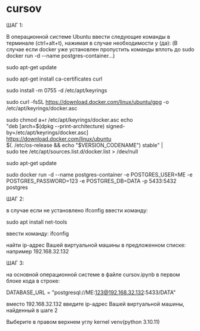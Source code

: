 # cursov
ШАГ 1:

В операционной системе Ubuntu ввести следующие команды в терминале (ctrl+alt+t), нажимая в случае необходимости y (да):
(В случае если docker уже установлен пропустить команды вплоть до sudo docker run -d --name postgres-container...)

sudo apt-get update

sudo apt-get install ca-certificates curl

sudo install -m 0755 -d /etc/apt/keyrings

sudo curl -fsSL https://download.docker.com/linux/ubuntu/gpg -o /etc/apt/keyrings/docker.asc

sudo chmod a+r /etc/apt/keyrings/docker.asc
echo \
  "deb [arch=$(dpkg --print-architecture) signed-by=/etc/apt/keyrings/docker.asc] https://download.docker.com/linux/ubuntu \
  $(. /etc/os-release && echo "$VERSION_CODENAME") stable" | \
  sudo tee /etc/apt/sources.list.d/docker.list > /dev/null
  
sudo apt-get update


sudo docker run -d  --name postgres-container -e POSTGRES_USER=ME  -e POSTGRES_PASSWORD=123  -e POSTGRES_DB=DATA  -p 5433:5432  postgres

ШАГ 2:

в случае если не установлено ifconfig ввести команду:

sudo apt install net-tools

ввести команду: ifconfig

найти ip-адрес Вашей виртуальной машины в предложенном списке: например 192.168.32.132

ШАГ 3:

на основной операционной системе в файле cursov.ipynb в первом блоке кода в строке:

DATABASE_URL = "postgresql://ME:123@192.168.32.132:5433/DATA"

вместо 192.168.32.132 введите ip-адрес Вашей виртуальной машины, найденный в шаге 2

Выберите в правом верхнем углу kernel venv(python 3.10.11)




